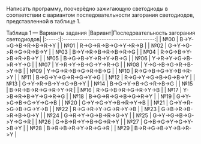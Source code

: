 Написать программу, поочерёдно зажигающую светодиоды в соответствии с вариантом последовательности загорания светодиодов, представленной в таблице 1.

Таблица 1 — Варианты задания
|Вариант|Последовательность загорания светодиодов|
|:-----:|:--------------------------------------:|
|  №00  |         B->Y->G->B->R->B->R->Y         |
|  №01  |         R->G->R->B->G->Y->R->B         |
|  №02  |         G->Y->G->R->G->R->B->Y         |
|  №03  |         B->Y->R->B->R->B->R->G         |
|  №04  |         R->G->B->Y->B->R->B->Y         |
|  №05  |         B->G->B->Y->R->Y->B->G         |
|  №06  |         Y->R->Y->G->B->R->Y->G         |
|  №07  |         Y->R->Y->B->G->Y->R->G         |
|  №08  |         Y->G->B->G->R->B->Y->B         |
|  №09  |         Y->G->R->B->G->R->B->G         |
|  №10  |         R->G->B->G->Y->B->R->Y         |
|  №11  |         B->G->Y->G->R->G->Y->G         |
|  №12  |         R->G->Y->G->B->G->B->Y         |
|  №13  |         G->Y->R->B->Y->G->B->Y         |
|  №14  |         B->G->Y->B->G->R->B->G         |
|  №15  |         B->R->B->R->G->R->Y->R         |
|  №16  |         R->G->B->R->G->R->Y->B         |
|  №17  |         Y->B->R->B->Y->G->R->G         |
|  №18  |         B->G->R->G->B->G->R->Y         |
|  №19  |         G->Y->G->B->G->Y->G->B         |
|  №20  |         G->Y->G->Y->B->R->Y->B         |
|  №21  |         G->Y->R->G->B->G->Y->B         |
|  №22  |         R->G->R->Y->G->R->Y->B         |
|  №23  |         G->B->R->B->R->B->G->Y         |
|  №24  |         G->R->Y->G->B->R->G->Y         |
|  №25  |         G->Y->G->B->G->Y->G->R         |
|  №26  |         G->B->R->Y->B->G->R->Y         |
|  №27  |         G->B->G->Y->G->Y->B->Y         |
|  №28  |         B->R->B->R->Y->R->G->R         |
|  №29  |         B->R->G->B->Y->B->R->Y         |
